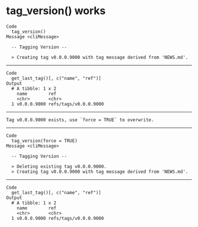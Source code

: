 # tag_version() works

    Code
      tag_version()
    Message <cliMessage>
      
      -- Tagging Version --
      
      > Creating tag v0.0.0.9000 with tag message derived from 'NEWS.md'.

---

    Code
      get_last_tag()[, c("name", "ref")]
    Output
      # A tibble: 1 x 2
        name        ref                  
        <chr>       <chr>                
      1 v0.0.0.9000 refs/tags/v0.0.0.9000

---

    Tag v0.0.0.9000 exists, use `force = TRUE` to overwrite.

---

    Code
      tag_version(force = TRUE)
    Message <cliMessage>
      
      -- Tagging Version --
      
      > Deleting existing tag v0.0.0.9000.
      > Creating tag v0.0.0.9000 with tag message derived from 'NEWS.md'.

---

    Code
      get_last_tag()[, c("name", "ref")]
    Output
      # A tibble: 1 x 2
        name        ref                  
        <chr>       <chr>                
      1 v0.0.0.9000 refs/tags/v0.0.0.9000

